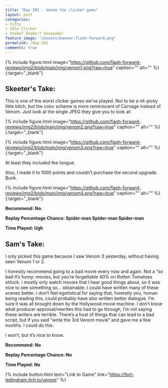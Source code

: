 ```yaml
---
title: "Day 201 - Venom the clicker game"
layout: post
categories:
- Fifty
- Idle Clicker
- Snake? Snake!? Snaaaake!
feature_image: "/assets/banner-flash-forward.png"
permalink: /day-201
comments: true
---
```


{% include figure.html image="https://github.com/flash-forward-reviews/img2/blob/main/img/venom1.png?raw=true" caption="" alt="" %}{:target="_blank"}
 
## Skeeter's Take:

This is one of the worst clicker games we’ve played. Not to be a nit-picky little bitch, but the color scheme is more reminiscent of Carnage instead of Venom. Just look at the single JPEG they give you to look at:

{% include figure.html image="https://github.com/flash-forward-reviews/img2/blob/main/img/venom2.png?raw=true" caption="" alt="" %}{:target="_blank"}

{% include figure.html image="https://github.com/flash-forward-reviews/img2/blob/main/img/venom3.png?raw=true" caption="" alt="" %}{:target="_blank"}

At least they included the tongue. 

Also, I made it to 1000 points and couldn’t purchase the second upgrade. Bunk. 

{% include figure.html image="https://github.com/flash-forward-reviews/img2/blob/main/img/venom4.png?raw=true" caption="" alt="" %}{:target="_blank"}

**Recommend: No.**

**Replay Percentage Chance: Spider-man Spider-man Spider-man**

**Time Played: Ugh** 

## Sam's Take:

I only picked this game because I saw Venom 3 yesterday, without having seen Venom 1 or 2.

I honestly recommend going to a bad movie every now and again. Not a “so bad it’s funny: movies, but you’re forgettable 40% on Rotten Tomatoes shlock. I mostly only watch movies that I hear good things about, so it was nice to see something so... obtainable. I could have written many of these scenes better. I don’t feel egotistical for saying that, honestly you, human being reading this, could probably have also written better dialogue. I’m sure it was all brought down by the Hollywood movie machine. I don’t know what producer approval/rewrites this had to go through, I’m not saying these writers are terrible. There’s a host of things that can lead to a bad script, but if you said “write the 3rd Venom movie” and gave me a few months. I could do this.

I won’t, but it’s nice to know.

**Recommend: No**

**Replay Percentage Chance: No**

**Time Played: No**

{% include button.html text="Link to Game" link="https://fort-ledingham.itch.io/venom" %}